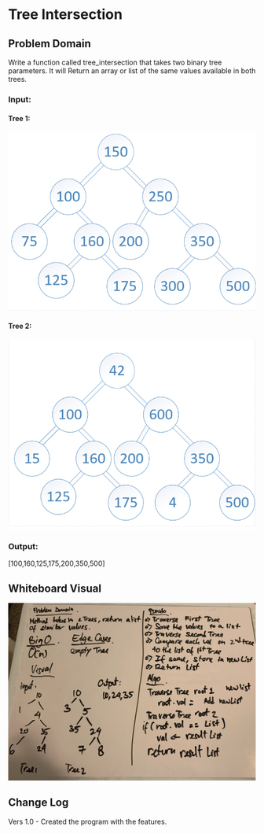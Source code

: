 # Tree Intersection

## Problem Domain
Write a function called tree_intersection that takes two binary tree parameters. It will Return an array or list of the same values available in both trees.

### Input:
#### Tree 1:
![TreeOne](https://github.com/teddydamian/CSharp-data-structures-algorithms/blob/master/assets/BT1.png)

#### Tree 2:
![TreeTwo](https://github.com/teddydamian/CSharp-data-structures-algorithms/blob/master/assets/BT2.png)

### Output:
[100,160,125,175,200,350,500]

## Whiteboard Visual
![alt text](https://github.com/teddydamian/CSharp-data-structures-algorithms/blob/master/assets/Intersect.png)

## Change Log
Vers 1.0 - Created the program with the features.
